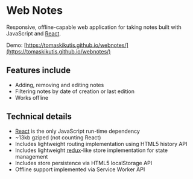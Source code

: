 # Web Notes

Responsive, offline-capable web application for taking notes built with JavaScript and [React](https://facebook.github.io/react/).

Demo: [https://tomaskikutis.github.io/webnotes/](https://tomaskikutis.github.io/webnotes/)

## Features include

* Adding, removing and editing notes
* Filtering notes by date of creation or last edition
* Works offline

## Technical details
* [React](https://facebook.github.io/react/) is the only JavaScript run-time dependency
* ~13kb gziped (not counting React)
* Includes lightweight routing implementation using HTML5 history API
* Includes lightweight [redux](https://facebook.github.io/react/)-like store implementation for state management
* Includes store persistence via HTML5 localStorage API
* Offline support implemented via Service Worker API